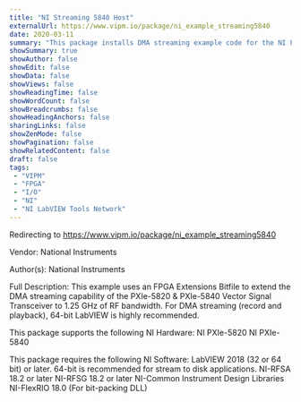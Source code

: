 ```yaml
---
title: "NI Streaming 5840 Host"
externalUrl: https://www.vipm.io/package/ni_example_streaming5840
date: 2020-03-11
summary: "This package installs DMA streaming example code for the NI PXIe-5820 & PXIe-5840 VST."
showSummary: true
showAuthor: false
showEdit: false
showData: false
showViews: false
showReadingTime: false
showWordCount: false
showBreadcrumbs: false
showHeadingAnchors: false
sharingLinks: false
showZenMode: false
showPagination: false
showRelatedContent: false
draft: false
tags:
 - "VIPM"
 - "FPGA"
 - "I/O"
 - "NI"
 - "NI LabVIEW Tools Network"
---
```


Redirecting to https://www.vipm.io/package/ni_example_streaming5840

Vendor: National Instruments

Author(s): National Instruments
 
Full Description:
This example uses an FPGA Extensions Bitfile to extend the DMA streaming capability of the PXIe-5820 & PXIe-5840 Vector Signal Transceiver to 1.25 GHz of RF bandwidth. For DMA streaming (record and playback), 64-bit LabVIEW is highly recommended.

This package supports the following NI Hardware:
NI PXIe-5820
NI PXIe-5840

This package requires the following NI Software:
LabVIEW 2018 (32 or 64 bit) or later. 64-bit is recommended for stream to disk applications.
NI-RFSA 18.2 or later
NI-RFSG 18.2 or later
NI-Common Instrument Design Libraries
NI-FlexRIO 18.0 (For bit-packing DLL)